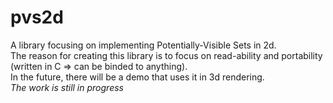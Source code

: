 # pvs2d
A library focusing on implementing Potentially-Visible Sets in 2d.  
The reason for creating this library is to focus on read-ability and portability (written in C => can be binded to anything).  
In the future, there will be a demo that uses it in 3d rendering.  
_The work is still in progress_
